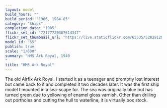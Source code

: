 ```yaml
---
layout: model
build_hours: ""
build_period: "1966, 1984-85"
category: "Ships"
completion_date: "1985"
flickr_set_id: "72177720307614347"
flickr_set_thumbnail_url: "https://live.staticflickr.com/65535/52829129534_3697abd985_m.jpg"
model_id: "55"
publish: true
scale: "1/600"
summary: "HMS Ark Royal, 1940
"
title: "HMS Ark Royal"
---
```


The old Airfix Ark Royal. I started it as a teenager and promptly lost interest but came back to it and completed it two decades later. It was the first ship model I mounted in a sea-scape for. The sea was originally blue but has turned green due to yellowing of enamel gloss varnish. Other than drilling out portholes and cutting the hull to waterline, it is virtually box stock.
